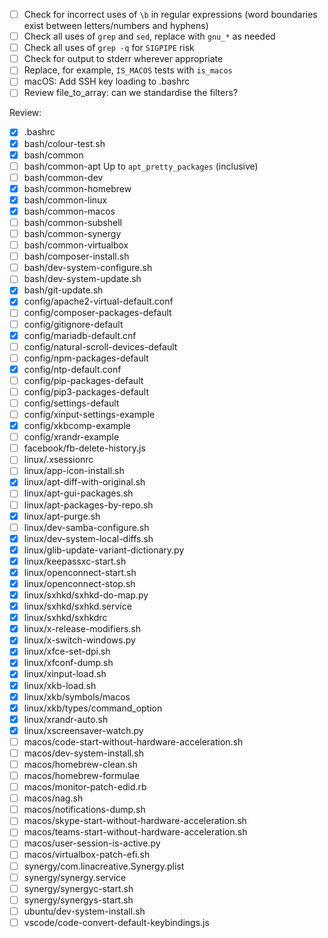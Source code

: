- [ ] Check for incorrect uses of `\b` in regular expressions (word boundaries exist between letters/numbers and hyphens)
- [ ] Check all uses of `grep` and `sed`, replace with `gnu_*` as needed
- [ ] Check all uses of `grep -q` for `SIGPIPE` risk
- [ ] Check for output to stderr wherever appropriate
- [ ] Replace, for example, `IS_MACOS` tests with `is_macos`
- [ ] macOS: Add SSH key loading to .bashrc
- [ ] Review file_to_array: can we standardise the filters?

Review:

- [x] .bashrc
- [x] bash/colour-test.sh
- [x] bash/common
- [ ] bash/common-apt
    Up to `apt_pretty_packages` (inclusive)
- [ ] bash/common-dev
- [x] bash/common-homebrew
- [x] bash/common-linux
- [x] bash/common-macos
- [ ] bash/common-subshell
- [ ] bash/common-synergy
- [ ] bash/common-virtualbox
- [ ] bash/composer-install.sh
- [ ] bash/dev-system-configure.sh
- [ ] bash/dev-system-update.sh
- [x] bash/git-update.sh
- [x] config/apache2-virtual-default.conf
- [ ] config/composer-packages-default
- [ ] config/gitignore-default
- [x] config/mariadb-default.cnf
- [ ] config/natural-scroll-devices-default
- [ ] config/npm-packages-default
- [x] config/ntp-default.conf
- [ ] config/pip-packages-default
- [ ] config/pip3-packages-default
- [ ] config/settings-default
- [ ] config/xinput-settings-example
- [x] config/xkbcomp-example
- [ ] config/xrandr-example
- [ ] facebook/fb-delete-history.js
- [ ] linux/.xsessionrc
- [ ] linux/app-icon-install.sh
- [x] linux/apt-diff-with-original.sh
- [ ] linux/apt-gui-packages.sh
- [ ] linux/apt-packages-by-repo.sh
- [x] linux/apt-purge.sh
- [ ] linux/dev-samba-configure.sh
- [x] linux/dev-system-local-diffs.sh
- [x] linux/glib-update-variant-dictionary.py
- [x] linux/keepassxc-start.sh
- [x] linux/openconnect-start.sh
- [x] linux/openconnect-stop.sh
- [x] linux/sxhkd/sxhkd-do-map.py
- [x] linux/sxhkd/sxhkd.service
- [x] linux/sxhkd/sxhkdrc
- [x] linux/x-release-modifiers.sh
- [x] linux/x-switch-windows.py
- [x] linux/xfce-set-dpi.sh
- [x] linux/xfconf-dump.sh
- [x] linux/xinput-load.sh
- [x] linux/xkb-load.sh
- [x] linux/xkb/symbols/macos
- [x] linux/xkb/types/command_option
- [x] linux/xrandr-auto.sh
- [x] linux/xscreensaver-watch.py
- [ ] macos/code-start-without-hardware-acceleration.sh
- [ ] macos/dev-system-install.sh
- [ ] macos/homebrew-clean.sh
- [ ] macos/homebrew-formulae
- [ ] macos/monitor-patch-edid.rb
- [ ] macos/nag.sh
- [ ] macos/notifications-dump.sh
- [ ] macos/skype-start-without-hardware-acceleration.sh
- [ ] macos/teams-start-without-hardware-acceleration.sh
- [ ] macos/user-session-is-active.py
- [ ] macos/virtualbox-patch-efi.sh
- [ ] synergy/com.linacreative.Synergy.plist
- [ ] synergy/synergy.service
- [ ] synergy/synergyc-start.sh
- [ ] synergy/synergys-start.sh
- [ ] ubuntu/dev-system-install.sh
- [ ] vscode/code-convert-default-keybindings.js
